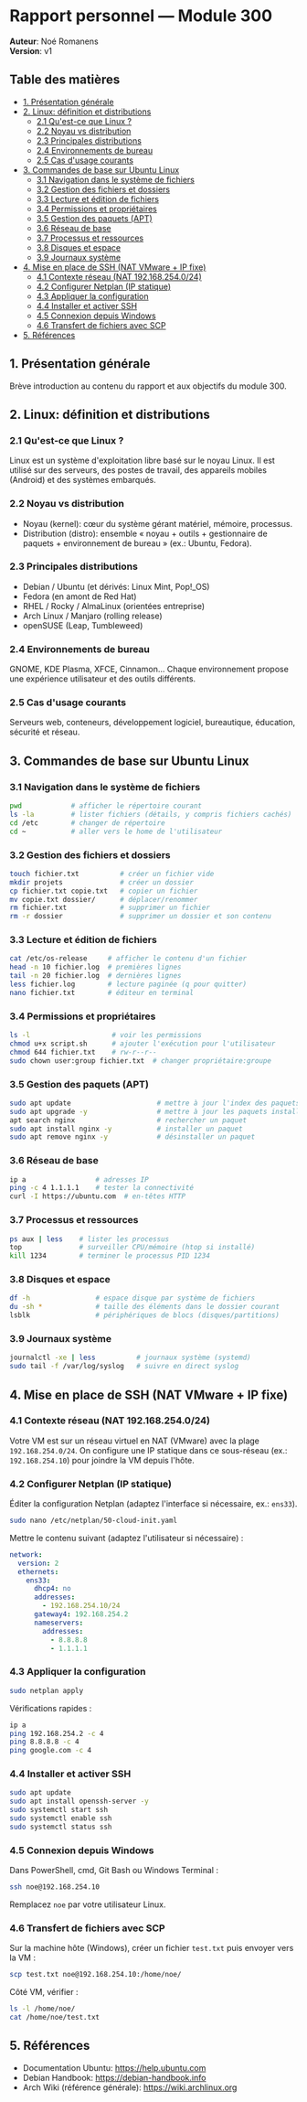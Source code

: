 # Rapport personnel — Module 300

**Auteur**: Noé Romanens  
**Version**: v1

## Table des matières
- [1. Présentation générale](#1-présentation-générale)
- [2. Linux: définition et distributions](#2-linux-définition-et-distributions)
  - [2.1 Qu'est-ce que Linux ?](#21-quest-ce-que-linux-)
  - [2.2 Noyau vs distribution](#22-noyau-vs-distribution)
  - [2.3 Principales distributions](#23-principales-distributions)
  - [2.4 Environnements de bureau](#24-environnements-de-bureau)
  - [2.5 Cas d'usage courants](#25-cas-dusage-courants)
- [3. Commandes de base sur Ubuntu Linux](#3-commandes-de-base-sur-ubuntu-linux)
  - [3.1 Navigation dans le système de fichiers](#31-navigation-dans-le-système-de-fichiers)
  - [3.2 Gestion des fichiers et dossiers](#32-gestion-des-fichiers-et-dossiers)
  - [3.3 Lecture et édition de fichiers](#33-lecture-et-édition-de-fichiers)
  - [3.4 Permissions et propriétaires](#34-permissions-et-propriétaires)
  - [3.5 Gestion des paquets (APT)](#35-gestion-des-paquets-apt)
  - [3.6 Réseau de base](#36-réseau-de-base)
  - [3.7 Processus et ressources](#37-processus-et-ressources)
  - [3.8 Disques et espace](#38-disques-et-espace)
  - [3.9 Journaux système](#39-journaux-système)
- [4. Mise en place de SSH (NAT VMware + IP fixe)](#4-mise-en-place-de-ssh-nat-vmware--ip-fixe)
  - [4.1 Contexte réseau (NAT 192.168.254.0/24)](#41-contexte-réseau-nat-192168254024)
  - [4.2 Configurer Netplan (IP statique)](#42-configurer-netplan-ip-statique)
  - [4.3 Appliquer la configuration](#43-appliquer-la-configuration)
  - [4.4 Installer et activer SSH](#44-installer-et-activer-ssh)
  - [4.5 Connexion depuis Windows](#45-connexion-depuis-windows)
  - [4.6 Transfert de fichiers avec SCP](#46-transfert-de-fichiers-avec-scp)
- [5. Références](#5-références)

## 1. Présentation générale
Brève introduction au contenu du rapport et aux objectifs du module 300.

## 2. Linux: définition et distributions

### 2.1 Qu'est-ce que Linux ?
Linux est un système d'exploitation libre basé sur le noyau Linux. Il est utilisé sur des serveurs, des postes de travail, des appareils mobiles (Android) et des systèmes embarqués.

### 2.2 Noyau vs distribution
- Noyau (kernel): cœur du système gérant matériel, mémoire, processus.
- Distribution (distro): ensemble « noyau + outils + gestionnaire de paquets + environnement de bureau » (ex.: Ubuntu, Fedora).

### 2.3 Principales distributions
- Debian / Ubuntu (et dérivés: Linux Mint, Pop!_OS)
- Fedora (en amont de Red Hat)
- RHEL / Rocky / AlmaLinux (orientées entreprise)
- Arch Linux / Manjaro (rolling release)
- openSUSE (Leap, Tumbleweed)

### 2.4 Environnements de bureau
GNOME, KDE Plasma, XFCE, Cinnamon… Chaque environnement propose une expérience utilisateur et des outils différents.

### 2.5 Cas d'usage courants
Serveurs web, conteneurs, développement logiciel, bureautique, éducation, sécurité et réseau.

## 3. Commandes de base sur Ubuntu Linux

### 3.1 Navigation dans le système de fichiers
```bash
pwd            # afficher le répertoire courant
ls -la         # lister fichiers (détails, y compris fichiers cachés)
cd /etc        # changer de répertoire
cd ~           # aller vers le home de l'utilisateur
```

### 3.2 Gestion des fichiers et dossiers
```bash
touch fichier.txt          # créer un fichier vide
mkdir projets              # créer un dossier
cp fichier.txt copie.txt   # copier un fichier
mv copie.txt dossier/      # déplacer/renommer
rm fichier.txt             # supprimer un fichier
rm -r dossier              # supprimer un dossier et son contenu
```

### 3.3 Lecture et édition de fichiers
```bash
cat /etc/os-release     # afficher le contenu d'un fichier
head -n 10 fichier.log  # premières lignes
tail -n 20 fichier.log  # dernières lignes
less fichier.log        # lecture paginée (q pour quitter)
nano fichier.txt        # éditeur en terminal
```

### 3.4 Permissions et propriétaires
```bash
ls -l                    # voir les permissions
chmod u+x script.sh      # ajouter l'exécution pour l'utilisateur
chmod 644 fichier.txt    # rw-r--r--
sudo chown user:group fichier.txt  # changer propriétaire:groupe
```

### 3.5 Gestion des paquets (APT)
```bash
sudo apt update                     # mettre à jour l'index des paquets
sudo apt upgrade -y                 # mettre à jour les paquets installés
apt search nginx                    # rechercher un paquet
sudo apt install nginx -y           # installer un paquet
sudo apt remove nginx -y            # désinstaller un paquet
```

### 3.6 Réseau de base
```bash
ip a                 # adresses IP
ping -c 4 1.1.1.1    # tester la connectivité
curl -I https://ubuntu.com  # en-têtes HTTP
```

### 3.7 Processus et ressources
```bash
ps aux | less    # lister les processus
top              # surveiller CPU/mémoire (htop si installé)
kill 1234        # terminer le processus PID 1234
```

### 3.8 Disques et espace
```bash
df -h                # espace disque par système de fichiers
du -sh *             # taille des éléments dans le dossier courant
lsblk                # périphériques de blocs (disques/partitions)
```

### 3.9 Journaux système
```bash
journalctl -xe | less          # journaux système (systemd)
sudo tail -f /var/log/syslog   # suivre en direct syslog
```

## 4. Mise en place de SSH (NAT VMware + IP fixe)

### 4.1 Contexte réseau (NAT 192.168.254.0/24)
Votre VM est sur un réseau virtuel en NAT (VMware) avec la plage `192.168.254.0/24`. On configure une IP statique dans ce sous-réseau (ex.: `192.168.254.10`) pour joindre la VM depuis l'hôte.

### 4.2 Configurer Netplan (IP statique)
Éditer la configuration Netplan (adaptez l'interface si nécessaire, ex.: `ens33`).

```bash
sudo nano /etc/netplan/50-cloud-init.yaml
```

Mettre le contenu suivant (adaptez l'utilisateur si nécessaire) :

```yaml
network:
  version: 2
  ethernets:
    ens33:
      dhcp4: no
      addresses:
        - 192.168.254.10/24
      gateway4: 192.168.254.2
      nameservers:
        addresses:
          - 8.8.8.8
          - 1.1.1.1
```

### 4.3 Appliquer la configuration
```bash
sudo netplan apply
```

Vérifications rapides :

```bash
ip a
ping 192.168.254.2 -c 4
ping 8.8.8.8 -c 4
ping google.com -c 4
```

### 4.4 Installer et activer SSH
```bash
sudo apt update
sudo apt install openssh-server -y
sudo systemctl start ssh
sudo systemctl enable ssh
sudo systemctl status ssh
```

### 4.5 Connexion depuis Windows
Dans PowerShell, cmd, Git Bash ou Windows Terminal :

```bash
ssh noe@192.168.254.10
```

Remplacez `noe` par votre utilisateur Linux.

### 4.6 Transfert de fichiers avec SCP
Sur la machine hôte (Windows), créer un fichier `test.txt` puis envoyer vers la VM :

```bash
scp test.txt noe@192.168.254.10:/home/noe/
```

Côté VM, vérifier :

```bash
ls -l /home/noe/
cat /home/noe/test.txt
```

## 5. Références
- Documentation Ubuntu: https://help.ubuntu.com
- Debian Handbook: https://debian-handbook.info
- Arch Wiki (référence générale): https://wiki.archlinux.org


